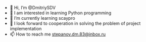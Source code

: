 - 👋 Hi, I’m @DmitriySDV
- 👀 I am interested in learning Python programming 
- 🌱 I’m currently learning scaypro
- 💞️ I look forward to cooperation in solving the problem of project implementation
- 📫 How to reach me stepanov.dm.83@inbox.ru

<!---
DmitriySDV/DmitriySDV is a ✨ special ✨ repository because its `README.md` (this file) appears on your GitHub profile.
You can click the Preview link to take a look at your changes.
--->

